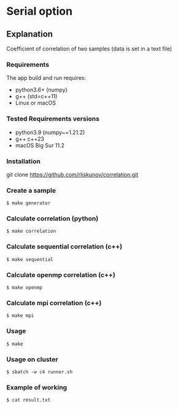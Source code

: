 # Serial option

## Explanation

Coefficient of correlation of two samples (data is set in a text file)

### Requirements

The app build and run requires:

- python3.6+ (numpy)
- g++ (std=c++11)
- Linux or macOS

### Tested Requirements versions

- python3.9 (numpy~=1.21.2)
- g++ c++23
- macOS Big Sur 11.2

### Installation

git clone https://github.com/rliskunov/correlation.git

### Create a sample

    $ make generator

### Calculate correlation (python)

    $ make correlation

### Calculate sequential correlation (c++)

    $ make sequential

### Calculate openmp correlation (c++)

    $ make openmp

### Calculate mpi correlation (c++)

    $ make mpi

### Usage

    $ make

### Usage on cluster

    $ sbatch -w c4 runner.sh 

### Example of working

    $ cat result.txt

